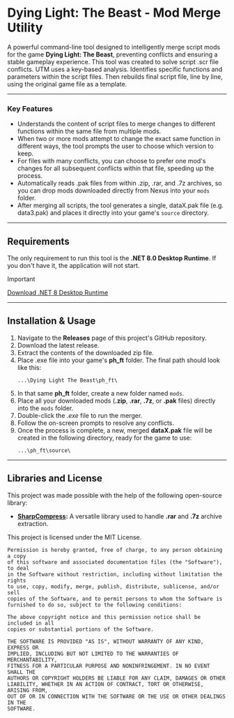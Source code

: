 # Dying Light: The Beast - Mod Merge Utility

A powerful command-line tool designed to intelligently merge script mods for the game **Dying Light: The Beast**, preventing conflicts and ensuring a stable gameplay experience.
This tool was created to solve script .scr file conflicts.
UTM uses a key-based analysis. Identifies specific functions and parameters within the script files. Then rebuilds final script file, line by line, using the original game file as a template.

---

### Key Features

* Understands the content of script files to merge changes to different functions within the same file from multiple mods.
* When two or more mods attempt to change the exact same function in different ways, the tool prompts the user to choose which version to keep.
* For files with many conflicts, you can choose to prefer one mod's changes for all subsequent conflicts within that file, speeding up the process.
* Automatically reads .pak files from within .zip, .rar, and .7z archives, so you can drop mods downloaded directly from Nexus into your `mods` folder.
* After merging all scripts, the tool generates a single, dataX.pak file (e.g. data3.pak) and places it directly into your game's `source` directory.

---

## Requirements

The only requirement to run this tool is the **.NET 8.0 Desktop Runtime**. If you don't have it, the application will not start.

> [!IMPORTANT]
> [Download .NET 8 Desktop Runtime](https://builds.dotnet.microsoft.com/dotnet/WindowsDesktop/8.0.20/windowsdesktop-runtime-8.0.20-win-x64.exe)


---

## Installation & Usage

1.  Navigate to the **Releases** page of this project's GitHub repository.
2.  Download the latest release.
3.  Extract the contents of the downloaded zip file.
4.  Place .exe file into your game's **ph_ft** folder. The final path should look like this:
    ```
    ...\Dying Light The Beast\ph_ft\
    ```
5.  In that same **ph_ft** folder, create a new folder named `mods`.
6.  Place all your downloaded mods (**.zip**, **.rar**, **.7z**, or **.pak** files) directly into the `mods` folder.
7.  Double-click the *.exe* file to run the merger.
8.  Follow the on-screen prompts to resolve any conflicts.
9.  Once the process is complete, a new, merged **dataX.pak** file will be created in the following directory, ready for the game to use:
    ```
    ...\ph_ft\source\
    ```

---

## Libraries and License

This project was made possible with the help of the following open-source library:

 * **[SharpCompress](https://github.com/adamhathcock/sharpcompress):** A versatile library used to handle **.rar** and **.7z** archive extraction.

This project is licensed under the MIT License.

```
Permission is hereby granted, free of charge, to any person obtaining a copy
of this software and associated documentation files (the "Software"), to deal
in the Software without restriction, including without limitation the rights
to use, copy, modify, merge, publish, distribute, sublicense, and/or sell
copies of the Software, and to permit persons to whom the Software is
furnished to do so, subject to the following conditions:

The above copyright notice and this permission notice shall be included in all
copies or substantial portions of the Software.

THE SOFTWARE IS PROVIDED "AS IS", WITHOUT WARRANTY OF ANY KIND, EXPRESS OR
IMPLIED, INCLUDING BUT NOT LIMITED TO THE WARRANTIES OF MERCHANTABILITY,
FITNESS FOR A PARTICULAR PURPOSE AND NONINFRINGEMENT. IN NO EVENT SHALL THE
AUTHORS OR COPYRIGHT HOLDERS BE LIABLE FOR ANY CLAIM, DAMAGES OR OTHER
LIABILITY, WHETHER IN AN ACTION OF CONTRACT, TORT OR OTHERWISE, ARISING FROM,
OUT OF OR IN CONNECTION WITH THE SOFTWARE OR THE USE OR OTHER DEALINGS IN THE
SOFTWARE.
```

</details>
